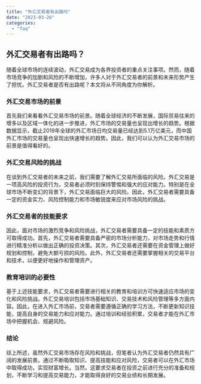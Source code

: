 ```yaml
---
title: "外汇交易者有出路吗"
date: "2023-03-26"
categories: 
  - "faq"
---
```


## 外汇交易者有出路吗？

随着全球市场的连续波动，外汇交易成为各界投资者的重点关注事项。然而，随着市场竞争的加剧和风险的不断增加，许多人对于外汇交易者的前景和未来形势产生了担忧。外汇交易者是否有出路呢？本文将从不同角度为你解析。

### 外汇交易市场的前景

首先我们来看看外汇交易市场的前景。随着全球经济的不断发展，国际贸易往来的增多以及区域一体化的进一步推进，外汇市场的交易量也呈现出增长的趋势。根据数据显示，截止2019年全球的外汇市场日均交易量已经达到5.1万亿美元，而中国外汇市场的交易量也呈现出快速增长的趋势。因此，我们可以认为外汇交易市场的前景是值得看好的。

### 外汇交易风险的挑战

在谈到外汇交易者的未来之前，我们需要了解外汇交易所面临的风险。外汇交易是一项高风险的投资行为，交易者必须时刻保持警惕和强大的应对能力。特别是在全球市场不断变幻的背景下，外汇交易面临巨大的风险。因此，外汇交易者需要具备一定的资金实力、风险控制能力和市场敏锐度来应对市场风险的挑战。

### 外汇交易者的技能要求

因此，面对市场的激烈竞争和风险挑战，外汇交易者需要具备一定的技能和素质方可取得成功。首先，外汇交易者需要具备严密的市场分析能力，对市场走势和行情进行精准分析以做出正确的投资决策。其次，外汇交易者还需要在资金管理上做好规划和控制，避免大额亏损的风险。此外，外汇交易者还需要掌握相关的交易平台和技术，以便更好地操作和管理资产。

### 教育培训的必要性

基于上述技能要求，外汇交易者需要进行相关的教育和培训方可快速适应市场的变化和风险挑战。外汇交易培训包括市场基础知识、交易技术和风险管理等多方面内容。因此，在进入外汇市场前，交易者需要遵循正确的学习方法，不断更新知识技能，提高自身的交易能力和应对能力。通过培训和经验积累，交易者才能在外汇市场中把握机会、规避风险。

### 结论

综上所述，虽然外汇交易市场存在风险和挑战，但笔者认为外汇交易者仍然具有广阔的发展前景。通过不断吸取知识、提高技能和应对风险，交易者可以在外汇市场中取得成功，实现财富增长。当然，这要求交易者在投资之前进行充分的准备和规划，不断学习和提高交易能力，才能取得良好的交易业绩和长期发展。
